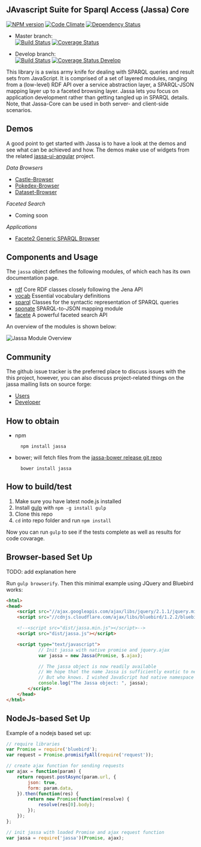 ## JAvascript Suite for Sparql Access (Jassa) Core

[![NPM version](https://badge.fury.io/js/jassa-core.svg)](http://badge.fury.io/js/jassa-core) 
[![Code Climate](https://codeclimate.com/github/GeoKnow/Jassa-Core.png)](https://codeclimate.com/github/GeoKnow/Jassa-Core) 
[![Dependency Status](https://gemnasium.com/GeoKnow/Jassa-Core.svg)](https://gemnasium.com/GeoKnow/Jassa-Core)  

* Master branch:  
[![Build Status](https://travis-ci.org/GeoKnow/Jassa-Core.png?branch=master)](https://travis-ci.org/GeoKnow/Jassa-Core)
[![Coverage Status](https://coveralls.io/repos/GeoKnow/Jassa-Core/badge.png?branch=master)](https://coveralls.io/r/GeoKnow/Jassa-Core?branch=master) 

* Develop branch:  
[![Build Status](https://travis-ci.org/GeoKnow/Jassa-Core.png?branch=develop)](https://travis-ci.org/GeoKnow/Jassa-Core)
[![Coverage Status Develop](https://coveralls.io/repos/GeoKnow/Jassa-Core/badge.png?branch=develop)](https://coveralls.io/r/GeoKnow/Jassa-Core?branch=develop)


This library is a swiss army knife for dealing with SPARQL queries and result sets from JavaScript.
It is comprised of a set of layered modules, ranging from a (low-level) RDF API over a service abstraction layer, a SPARQL-JSON mapping layer up to a faceted browsing layer. Jassa lets you focus on application development rather than getting tangled up in SPARQL details.
Note, that Jassa-Core can be used in both server- and client-side scenarios.


## Demos

A good point to get started with Jassa is to have a look at the demos and see what can be achieved and how.
The demos make use of widgets from the related [jassa-ui-angular](https://github.com/GeoKnow/Jassa-UI-Angular) project.

_Data Browsers_

* [Castle-Browser](http://js.geoknow.eu/demos/jassa/sponate/sponate-castles.html)
* [Pokedex-Browser](http://js.geoknow.eu/demos/jassa/pokedex-browser/)
* [Dataset-Browser](http://js.geoknow.eu/demos/jassa/dataset-browser/)

_Faceted Search_

* Coming soon

_Applications_

* [Facete2 Generic SPARQL Browser](http://cstadler.aksw.org/facete2)

## Components and Usage

The `jassa` object defines the following modules, of which each has its own documentation page.

* [rdf](lib/rdf) Core RDF classes closely following the Jena API
* [vocab](lib/vocab) Essential vocabulary definitions
* [sparql](lib/sparql) Classes for the syntactic representation of SPARQL queries
* [sponate](lib/sponate) SPARQL-to-JSON mapping module
* [facete](lib/facete) A powerful faceted search API

An overview of the modules is shown below:

![Jassa Module Overview](jassa-doc/images/jassa-module-overview.png)

## Community

The github issue tracker is the preferred place to discuss issues with the this project, however,
you can also discuss project-related things on the jassa mailing lists on source forge:

* [Users](http://sourceforge.net/p/jassa/mailman/jassa-users/)
* [Developer](http://sourceforge.net/p/jassa/mailman/jassa-devel/)

## How to obtain

* npm 

        npm install jassa

* bower; will fetch files from the [jassa-bower release git repo](https://github.com/GeoKnow/Jassa-Bower)

        bower install jassa

## How to build/test

1. Make sure you have latest node.js installed
2. Install [gulp](http://gulpjs.com/) with `npm -g install gulp`
3. Clone this repo
4. `cd` into repo folder and run `npm install`

Now you can run `gulp` to see if the tests complete as well as results for code covarage.

## Browser-based Set Up

TODO: add explanation here

Run `gulp browserify`. Then this minimal example using JQuery and Bluebird works:

```html
<html>
<head>
    <script src="//ajax.googleapis.com/ajax/libs/jquery/2.1.1/jquery.min.js"></script>
    <script src="//cdnjs.cloudflare.com/ajax/libs/bluebird/1.2.2/bluebird.min.js"></script>

    <!--<script src="dist/jassa.min.js"></script>-->
    <script src="dist/jassa.js"></script>

    <script type="text/javascript">
            // Init jassa with native promise and jquery.ajax
            var jassa = new Jassa(Promise, $.ajax);

            // The jassa object is now readily available
            // We hope that the name Jassa is sufficiently exotic to never cause a name clash
            // But who knows. I wished JavaScript had native namespace support...
            console.log("The Jassa object: ", jassa);
        </script>
    </head>
</html>
```

## NodeJs-based Set Up

Example of a nodejs based set up:

```js
// require libraries
var Promise = require('bluebird');
var request = Promise.promisifyAll(require('request'));

// create ajax function for sending requests
var ajax = function(param) {
    return request.postAsync(param.url, {
        json: true,
        form: param.data,
    }).then(function(res) {
        return new Promise(function(resolve) {
            resolve(res[0].body);
        });
    });
};

// init jassa with loaded Promise and ajax request function
var jassa = require('jassa')(Promise, ajax);
```




